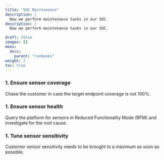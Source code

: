 ```yaml
---
title: "SOC Maintenance"
description: |
  How we perform maintenance tasks in our SOC.
description: |
  How we perform maintenance tasks in our SOC.

draft: false
images: []
menu:
  docs:
    parent: "runbooks"
weight: 2
toc: true
---
```


### 1. Ensure sensor coverage

Chase the customer in case the target endpoint coverage is not 100%.

### 1. Ensure sensor health

Query the platform for sensors in Reduced Functionality Mode (RFM) and investigate for the root cause.

### 1. Tune sensor sensitivity

Customer sensor sensitivity needs to be brought to a maximum as soon as possible.

